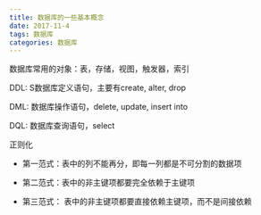 ```yaml
---
title: 数据库的一些基本概念
date: 2017-11-4
tags: 数据库
categories: 数据库
---
```


数据库常用的对象：表，存储，视图，触发器，索引

DDL: S数据库定义语句，主要有create, alter, drop

DML: 数据库操作语句，delete, update, insert into

DQL: 数据库查询语句，select

正则化

+ 第一范式：表中的列不能再分，即每一列都是不可分割的数据项

+ 第二范式：表中的非主键项都要完全依赖于主键项

+ 第三范式： 表中的非主键项都要直接依赖主键项，而不是间接依赖
